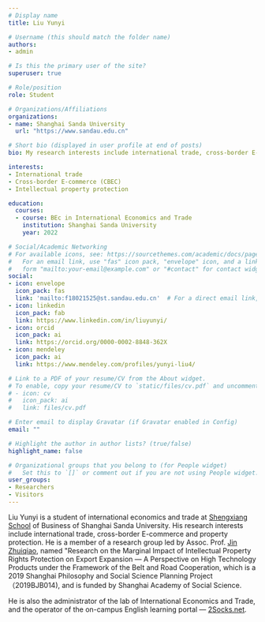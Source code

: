 ```yaml
---
# Display name
title: Liu Yunyi

# Username (this should match the folder name)
authors:
- admin

# Is this the primary user of the site?
superuser: true

# Role/position
role: Student

# Organizations/Affiliations
organizations:
- name: Shanghai Sanda University
  url: "https://www.sandau.edu.cn"

# Short bio (displayed in user profile at end of posts)
bio: My research interests include international trade, cross-border E-commerce and property protection.

interests:
- International trade
- Cross-border E-commerce (CBEC)
- Intellectual property protection

education:
  courses:
  - course: BEc in International Economics and Trade
    institution: Shanghai Sanda University
    year: 2022

# Social/Academic Networking
# For available icons, see: https://sourcethemes.com/academic/docs/page-builder/#icons
#   For an email link, use "fas" icon pack, "envelope" icon, and a link in the
#   form "mailto:your-email@example.com" or "#contact" for contact widget.
social:
- icon: envelope
  icon_pack: fas
  link: 'mailto:f18021525@st.sandau.edu.cn'  # For a direct email link, use "mailto:f18021525@st.sandau.edu.cn".
- icon: linkedin
  icon_pack: fab
  link: https://www.linkedin.com/in/liuyunyi/
- icon: orcid
  icon_pack: ai
  link: https://orcid.org/0000-0002-8848-362X
- icon: mendeley
  icon_pack: ai
  link: https://www.mendeley.com/profiles/yunyi-liu4/

# Link to a PDF of your resume/CV from the About widget.
# To enable, copy your resume/CV to `static/files/cv.pdf` and uncomment the lines below.
# - icon: cv
#   icon_pack: ai
#   link: files/cv.pdf

# Enter email to display Gravatar (if Gravatar enabled in Config)
email: ""

# Highlight the author in author lists? (true/false)
highlight_name: false

# Organizational groups that you belong to (for People widget)
#   Set this to `[]` or comment out if you are not using People widget.
user_groups:
- Researchers
- Visitors
---
```


Liu Yunyi is a student of international economics and trade at [Shengxiang School](https://www.sandau.edu.cn/english/830/list.htm) of Business of Shanghai Sanda University. His research interests include international trade, cross-border E-commerce and property protection. He is a member of a research group led by Assoc. Prof. [Jin Zhuiqiao](https://orcid.org/0000-0002-8473-0451), named "Research on the Marginal Impact of Intellectual Property Rights Protection on Export Expansion — A Perspective on High Technology Products under the Framework of the Belt and Road Cooperation, which is a 2019 Shanghai Philosophy and Social Science Planning Project （2019BJB014), and is funded by Shanghai Academy of Social Science.

He is also the administrator of the lab of International Economics and Trade, and the operator of the on-campus English learning portal — [2Socks.net](https://2socks.net).
